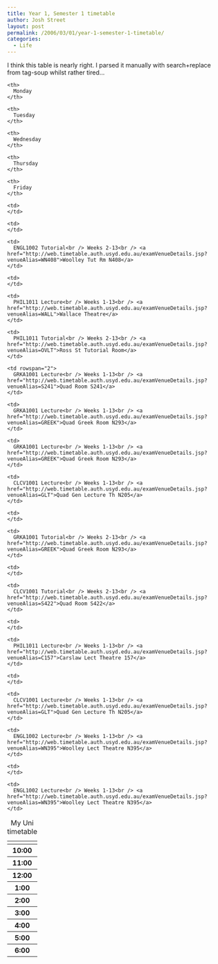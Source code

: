 ```yaml
---
title: Year 1, Semester 1 timetable
author: Josh Street
layout: post
permalink: /2006/03/01/year-1-semester-1-timetable/
categories:
  - Life
---
```

I think this table is nearly right. I parsed it manually with search+replace from tag-soup whilst rather tired&#8230;

<table>
  <caption>My Uni timetable</caption> <tr>
    <td>
    </td>
    
    <th>
      Monday
    </th>
    
    <th>
      Tuesday
    </th>
    
    <th>
      Wednesday
    </th>
    
    <th>
      Thursday
    </th>
    
    <th>
      Friday
    </th>
  </tr>
  
  <tr>
    <th>
      10:00
    </th>
    
    <td>
    </td>
    
    <td>
    </td>
    
    <td>
      ENGL1002 Tutorial<br /> Weeks 2-13<br /> <a href="http://web.timetable.auth.usyd.edu.au/examVenueDetails.jsp?venueAlias=WN408">Woolley Tut Rm N408</a>
    </td>
  </tr>
  
  <tr>
    <th>
      11:00
    </th>
    
    <td>
    </td>
    
    <td>
      PHIL1011 Lecture<br /> Weeks 1-13<br /> <a href="http://web.timetable.auth.usyd.edu.au/examVenueDetails.jsp?venueAlias=WALL">Wallace Theatre</a>
    </td>
    
    <td>
      PHIL1011 Tutorial<br /> Weeks 2-13<br /> <a href="http://web.timetable.auth.usyd.edu.au/examVenueDetails.jsp?venueAlias=OVLT">Ross St Tutorial Room</a>
    </td>
    
    <td rowspan="2">
      GRKA1001 Lecture<br /> Weeks 1-13<br /> <a href="http://web.timetable.auth.usyd.edu.au/examVenueDetails.jsp?venueAlias=S241">Quad Room S241</a>
    </td>
  </tr>
  
  <tr>
    <th>
      12:00
    </th>
    
    <td>
      GRKA1001 Lecture<br /> Weeks 1-13<br /> <a href="http://web.timetable.auth.usyd.edu.au/examVenueDetails.jsp?venueAlias=GREEK">Quad Greek Room N293</a>
    </td>
    
    <td>
      GRKA1001 Lecture<br /> Weeks 1-13<br /> <a href="http://web.timetable.auth.usyd.edu.au/examVenueDetails.jsp?venueAlias=GREEK">Quad Greek Room N293</a>
    </td>
    
    <td>
      CLCV1001 Lecture<br /> Weeks 1-13<br /> <a href="http://web.timetable.auth.usyd.edu.au/examVenueDetails.jsp?venueAlias=GLT">Quad Gen Lecture Th N205</a>
    </td>
  </tr>
  
  <tr>
    <th>
      1:00
    </th>
    
    <td>
    </td>
    
    <td>
      GRKA1001 Tutorial<br /> Weeks 2-13<br /> <a href="http://web.timetable.auth.usyd.edu.au/examVenueDetails.jsp?venueAlias=GREEK">Quad Greek Room N293</a>
    </td>
  </tr>
  
  <tr>
    <th>
      2:00
    </th>
  </tr>
  
  <tr>
    <th>
      3:00
    </th>
    
    <td>
    </td>
    
    <td>
      CLCV1001 Tutorial<br /> Weeks 2-13<br /> <a href="http://web.timetable.auth.usyd.edu.au/examVenueDetails.jsp?venueAlias=S422">Quad Room S422</a>
    </td>
    
    <td>
    </td>
    
    <td>
      PHIL1011 Lecture<br /> Weeks 1-13<br /> <a href="http://web.timetable.auth.usyd.edu.au/examVenueDetails.jsp?venueAlias=C157">Carslaw Lect Theatre 157</a>
    </td>
  </tr>
  
  <tr>
    <th>
      4:00
    </th>
    
    <td>
    </td>
    
    <td>
      CLCV1001 Lecture<br /> Weeks 1-13<br /> <a href="http://web.timetable.auth.usyd.edu.au/examVenueDetails.jsp?venueAlias=GLT">Quad Gen Lecture Th N205</a>
    </td>
  </tr>
  
  <tr>
    <th>
      5:00
    </th>
    
    <td>
      ENGL1002 Lecture<br /> Weeks 1-13<br /> <a href="http://web.timetable.auth.usyd.edu.au/examVenueDetails.jsp?venueAlias=WN395">Woolley Lect Theatre N395</a>
    </td>
    
    <td>
    </td>
    
    <td>
      ENGL1002 Lecture<br /> Weeks 1-13<br /> <a href="http://web.timetable.auth.usyd.edu.au/examVenueDetails.jsp?venueAlias=WN395">Woolley Lect Theatre N395</a>
    </td>
  </tr>
  
  <tr>
    <th>
      6:00
    </th>
  </tr>
</table>